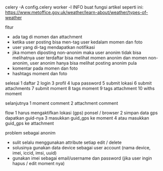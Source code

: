 celery -A config.celery worker -l INFO
buat fungsi artikel seperti ini: https://www.metoffice.gov.uk/weather/learn-about/weather/types-of-weather

fitur
-	ada tag di momen dan attachment
- 	ketika user posting bisa men-tag user kedalam momen dan foto
- 	user yang di-tag mendapatkan notifikasi
- 	jika momen diposting non-anonim maka user anonim tidak bisa melihatnya
	user terdaftar bisa melihat momen anonim dan momen non-anonim, user anonim hanya bisa melihat
	posting anonim pula
-	komentar pada momen dan foto
-	hashtags moment dan foto

selesai
1	daftar
2	login
3	profil
4	lupa password
5	submit lokasi
6	submit attachments
7	submit moment
8	tags moment
9	tags attachment
10	withs moment

selanjutnya
1	moment comment
2	attachment comment

flow
1	harus mengaktifkan lokasi (gps) ponsel / browser
2	simpan data gps dapatkan guid-nya
3	masukkan guid_gps ke moment
4	atau masukkan guid_gps ke attachment

problem sebagai anonim
- sulit selalu menggunakan attribute setiap edit / delete
- solusinya gunakan data device sebagai user account (nama device, imei, iccid, imsi, uuid)
- gunakan imei sebagai email/username dan password (jika user ingin hapus / edit moment nya)